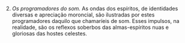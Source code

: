 ﻿2. <em>Os programadores do som.</em> As ondas dos espíritos, de identidades diversas e apreciação moroncial, são ilustradas por estes programadores daquilo que chamaríeis de som. Esses impulsos, na realidade, são os reflexos soberbos das almas-espíritos nuas e gloriosas das hostes celestes.